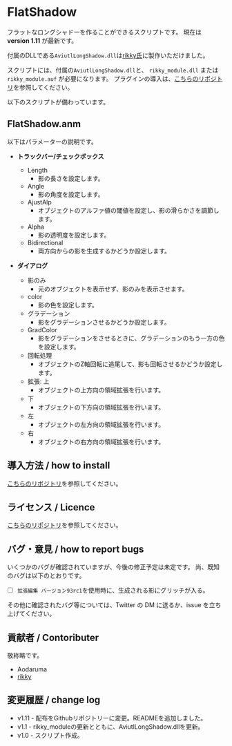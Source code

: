 # FlatShadow

フラットなロングシャドーを作ることができるスクリプトです。
現在は **version 1.11** が最新です。

付属のDLLである`AviutlLongShadow.dll`は[rikky氏](https://twitter.com/rikky_mausu)に製作いただけました。

スクリプトには、付属の`AviutlLongShadow.dll`と、 `rikky_module.dll` または `rikky_module.auf` が必要になります。
プラグインの導入は、[こちらのリポジトリ](https://github.com/Aodaruma/Aodaruma-AviUtl-Script)を参照してください。

以下のスクリプトが備わっています。

## FlatShadow.anm

以下はパラメーターの説明です。

- **トラックバー/チェックボックス**

  - Length
    - 影の長さを設定します。
  - Angle
    - 影の角度を設定します。
  - AjustAlp
    - オブジェクトのアルファ値の閾値を設定し、影の滑らかさを調節します。
  - Alpha
    - 影の透明度を設定します。
  - Bidirectional
    - 両方向からの影を生成するかどうか設定します。

- **ダイアログ**

  - 影のみ
    - 元のオブジェクトを表示せず、影のみを表示させます。
  - color
    - 影の色を設定します。
  - グラデーション
    - 影をグラデーションさせるかどうか設定します。
  - GradColor
    - 影をグラデーションをさせるときに、グラデーションのもう一方の色を設定します。
  - 回転処理
    - オブジェクトのZ軸回転に追尾して、影も回転させるかどうか設定します。
  - 拡張: 上
    - オブジェクトの上方向の領域拡張を行います。
  - 下
    - オブジェクトの下方向の領域拡張を行います。
  - 左
    - オブジェクトの左方向の領域拡張を行います。
  - 右
    - オブジェクトの右方向の領域拡張を行います。

## 導入方法 / how to install

[こちらのリポジトリ](https://github.com/Aodaruma/Aodaruma-AviUtl-Script)を参照してください。

## ライセンス / Licence

[こちらのリポジトリ](https://github.com/Aodaruma/Aodaruma-AviUtl-Script)を参照してください。

## バグ・意見 / how to report bugs

いくつかのバグが確認されていますが、今後の修正予定は未定です。
尚、既知のバグは以下のとおりです。

- [ ] `拡張編集 バージョン93rc1`を使用時に、生成される影にグリッチが入る。

その他に確認されたバグ等については、Twitter の DM に送るか、issue を立ち上げてください。

## 貢献者 / Contoributer

敬称略です。

- Aodaruma
- [rikky](https://twitter.com/rikky_mausu)

## 変更履歴 / change log

- v1.11 - 配布をGithubリポジトリーに変更。READMEを追加しました。
- v1.1 - rikky_moduleの更新とともに、AviutlLongShadow.dllを更新。
- v1.0 - スクリプト作成。
